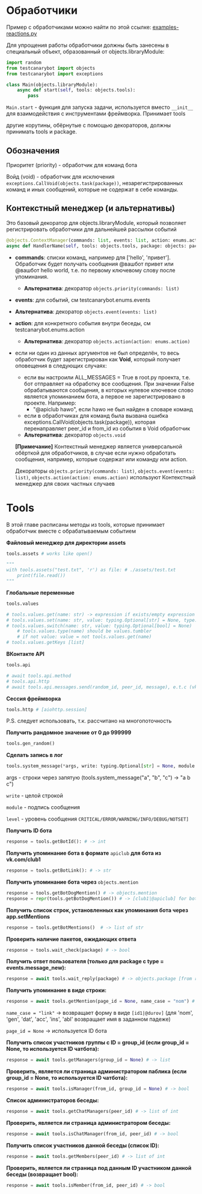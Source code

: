 # Обработчики

Пример с обработчиками можно найти по этой ссылке: [examples-reactions.py](https://github.com/kensoi/testcanarybot/blob/dev/library/examples-reactions.py)

Для упрощения работы обработчики должны быть занесены в специальный объект, образованный от objects.libraryModule:

```python
import random
from testcanarybot import objects
from testcanarybot import exceptions

class Main(objects.libraryModule):
    async def start(self, tools: objects.tools):
        pass
```

```Main.start``` - функция для запуска задачи, используется вместо ```__init__``` для взаимодействия с инструментами фреймворка. Принимает tools

другие корутины, обёрнутые с помощью декораторов, должны принимать tools и package.

## Обозначения

Приоритет (priority) - обработчик для команд бота

Войд (void) - обработчик для исключения ```exceptions.CallVoid(objects.task(package))```, незарегистрированных команд и иных сообщений, которые не содержат в себе команды.

## Контекстный менеджер (и альтернативы)

Это базовый декоратор для objects.libraryModule, который позволяет регистрировать обработчики для дальнейшей рассылки событий

```python
@objects.ContextManager(commands: list, events: list, action: enums.action)
async def HandlerName(self, tools: objects.tools, package: objects: package):
```

* **commands**: списки команд, например для ['hello', 'привет']. Обработчик будет получать сообщения @вашбот привет или @вашбот hello world, т.е. по первому ключевому слову после упоминания.
  
  * **Альтернатива**: декоратор ```objects.priority(commands: list)```
* **events**: для событий, см testcanarybot.enums.events
  
* **Альтернатива**: декоратор ```objects.event(events: list)```
  
* **action**: для конкретного события внутри беседы, см testcanarybot.enums.action

  * **Альтернатива**: декоратор ```objects.action(action: enums.action)```

* если ни один из данных аргументов не был определён, то весь обработчик будет зарегистрирован как **Void**, который получает оповещения в следующих случаях:

  * если вы настроили ALL_MESSAGES = True в root.py проекта, т.е. бот отправляет на обработку все сообщения. При значении False обрабатываются сообщения, в которых нулевое ключевое слово является упоминанием бота, а первое не зарегистрировано в проекте. Например:
    * "@apiclub hawo", если hawo не был найден в словаре команд
  * если в обработчиках для команд была вызвана ошибка exceptions.CallVoid(objects.task(package)), которая перенаправляет peer_id и from_id из события в Void обработчик
  * **Альтернатива**: декоратор ```objects.void```

  **[Примечание]** Контекстный менеджер является универсальной обёрткой для обработчиков, в случае если нужно обработать сообщения, например, которые содержат или команду или action.

  Декораторы ```objects.priority(commands: list)```, ```objects.event(events: list)```, ```objects.action(action: enums.action)``` используют Контекстный менеджер для своих частных случаев

# Tools

В этой главе расписаны методы из tools, которые принимает обработчик вместе с обрабатываемым событием

**Файловый менеджер для директории assets**

```python
tools.assets # works like open()

"""
with tools.assets("test.txt", 'r') as file: # ./assets/test.txt
	print(file.read())
"""
```


**Глобальные переменные**

```python
tools.values

# tools.values.get(name: str) -> expression if exists/empty expression (":::{name}:UNKNOWN:::")
# tools.values.set(name: str, value: typing.Optional[str] = None, type: enums.values)
# tools.values.switch(name: str, value: typing.Optional[bool] = None)
    # tools.values.type(name) should be values.tumbler
    # if not value: value = not tools.values.get(name)
# tools.values.getKeys [list]
```


**ВКонтакте API**

```python
tools.api		

# await tools.api.method
# tools.api.http
# await tools.api.messages.send(random_id, peer_id, message), e.t.c (vk.com/dev/methods)
```


**Сессия фреймворка**

```python
tools.http # [aiohttp.session]
```
P.S. следует использовать, т.к. рассчитано на многопоточность



**Получить рандомное значение от 0 до 999999**

```python
tools.gen_random()
```


**Сделать запись в лог**

```python
tools.system_message(*args, write: typing.Optional[str] = None, module: str = "system", level:str = 'info') # -> None	
```
args - строки через запятую (tools.system_message("a", "b", "c") -> "a b c") 

```write``` - целой строкой

```module``` - подпись сообщения

```level``` - уровень сообщения ```CRITICAL/ERROR/WARNING/INFO/DEBUG/NOTSET]```



**Получить ID бота**

```python
response = tools.getBotId(): # -> int		
```


**Получить упоминание бота в формате** ```apiclub``` **для бота из vk.com/club1** 

```python
response = tools.getBotLink(): # -> str	
```


**Получить упоминание бота через** ```objects.mention```

```python
response = tools.getBotDogMention() # -> objects.mention
response = repr(tools.getBotDogMention()) # -> [club1|@apiclub] for bot from vk.com/club1
```



**Получить список строк, установленных как упоминания бота через app.setMentions**

```python
response = tools.getBotMentions()  # -> list of str
```



**Проверить наличие пакетов, ожидающих ответа**

```python
response = tools.wait_check(package) # -> bool
```



**Получить ответ пользователя (только для package с type = events.message_new):**

```python
response = await tools.wait_reply(package) # -> objects.package [from reply]
```



**Получить упоминание в виде строки:**

```python 
response = await tools.getMention(page_id = None, name_case = "nom") # -> str
```

```name_case = "link"``` -> возвращает форму в виде ```[id1|@durov]``` (для 'nom', 'gen', 'dat', 'acc', 'ins', 'abl' возвращает имя в заданном падеже)

```page_id = None``` -> используется ID бота 



**Получить список участников группы с ID = group_id (если group_id = None, то используется ID чатбота):**

```python
response = await tools.getManagers(group_id = None) # -> list
```



**Проверить, является ли страница администратором паблика (если group_id = None, то используется ID чатбота):**

```python
response = await tools.isManager(from_id, group_id = None) # -> bool
```



**Список администраторов беседы:**

 ```python
response = await tools.getChatManagers(peer_id) # -> list of int
 ```



**Проверить, является ли страница администратором беседы:**

```python
response = await tools.isChatManager(from_id, peer_id) # -> bool
```



**Получить список участников данной беседы (список ID):**

```python
response = await tools.getMembers(peer_id) # -> list of int
```



**Проверить, является ли страница под данным ID участником данной беседы (возвращает bool):**

  ```python
response = await tools.isMember(from_id, peer_id) # -> bool
  ```

  